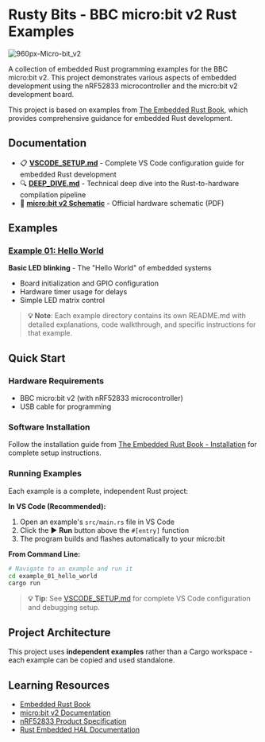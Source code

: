 # Rusty Bits - BBC micro:bit v2 Rust Examples

![960px-Micro-bit_v2](https://github.com/user-attachments/assets/ce0fe5b0-dc15-4ad8-a31c-e2cbbe288afc)

A collection of embedded Rust programming examples for the BBC micro:bit v2. This project demonstrates various aspects of embedded development using the nRF52833 microcontroller and the micro:bit v2 development board.

This project is based on examples from [The Embedded Rust Book](https://docs.rust-embedded.org/book/), which provides comprehensive guidance for embedded Rust development.

## Documentation

- 📋 **[VSCODE_SETUP.md](VSCODE_SETUP.md)** - Complete VS Code configuration guide for embedded Rust development
- 🔍 **[DEEP_DIVE.md](DEEP_DIVE.md)** - Technical deep dive into the Rust-to-hardware compilation pipeline
- 📄 **[micro:bit v2 Schematic](doc/MicroBit_V2.2.1_nRF52820%20schematic.PDF)** - Official hardware schematic (PDF)

## Examples

### [Example 01: Hello World](example_01_hello_world/)
**Basic LED blinking** - The "Hello World" of embedded systems
- Board initialization and GPIO configuration  
- Hardware timer usage for delays
- Simple LED matrix control

> **💡 Note**: Each example directory contains its own README.md with detailed explanations, code walkthrough, and specific instructions for that example.


<!-- Future examples will be added here -->
<!-- ### Example 02: Button Input
**Reading button presses** - Handling user input
- GPIO input configuration
- Interrupt handling
- Button debouncing

**Run with:** `cargo run --bin example_02_buttons`
-->

## Quick Start

### Hardware Requirements
- BBC micro:bit v2 (with nRF52833 microcontroller)
- USB cable for programming

### Software Installation
Follow the installation guide from [The Embedded Rust Book - Installation](https://docs.rust-embedded.org/book/intro/install.html) for complete setup instructions.

### Running Examples
Each example is a complete, independent Rust project:

**In VS Code (Recommended):**
1. Open an example's `src/main.rs` file in VS Code
2. Click the ▶️ **Run** button above the `#[entry]` function
3. The program builds and flashes automatically to your micro:bit

**From Command Line:**
```bash
# Navigate to an example and run it
cd example_01_hello_world
cargo run
```

> **💡 Tip**: See [VSCODE_SETUP.md](VSCODE_SETUP.md) for complete VS Code configuration and debugging setup.

## Project Architecture

This project uses **independent examples** rather than a Cargo workspace - each example can be copied and used standalone.

## Learning Resources

- [Embedded Rust Book](https://docs.rust-embedded.org/book/)
- [micro:bit v2 Documentation](https://tech.microbit.org/hardware/)
- [nRF52833 Product Specification](https://infocenter.nordicsemi.com/topic/ps_nrf52833/keyfeatures_html5.html)
- [Rust Embedded HAL Documentation](https://docs.rs/embedded-hal/)

